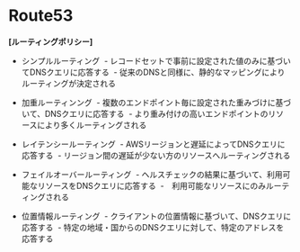 # Route53

**[ルーティングポリシー]**

- シンプルルーティング
  - レコードセットで事前に設定された値のみに基づいてDNSクエリに応答する
  - 従来のDNSと同様に、静的なマッピングによりルーティングが決定される
  
- 加重ルーティンング
  - 複数のエンドポイント毎に設定された重みづけに基づいて、DNSクエリに応答する
  - より重み付けの高いエンドポイントのリソースにより多くルーティングされる
  
- レイテンシールーティング
  - AWSリージョンと遅延によってDNSクエリに応答する
  - リージョン間の遅延が少ない方のリソースへルーティングされる

- フェイルオーバールーティング
  - ヘルスチェックの結果に基づいて、利用可能なリソースをDNSクエリに応答する
  -　利用可能なリソースにのみルーティングされる

- 位置情報ルーティング
  - クライアントの位置情報に基づいて、DNSクエリに応答する
  - 特定の地域・国からのDNSクエリに対して、特定のアドレスを応答する
  
